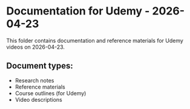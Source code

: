 # Documentation for Udemy - 2026-04-23

This folder contains documentation and reference materials for Udemy videos on 2026-04-23.

## Document types:
- Research notes
- Reference materials
- Course outlines (for Udemy)
- Video descriptions
